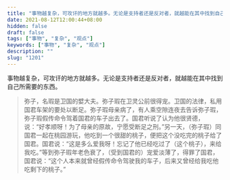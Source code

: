 ```yaml
---
title: "事物越复杂，可攻讦的地方就越多。无论是支持者还是反对者，就越能在其中找到自己所需要的东西。"
date: 2021-08-12T12:00:44+08:00
hidden: false
draft: false
tags: ["事物", "复杂", "观点"]
keywords: ["事物", "复杂", "观点"]
description: ""
slug: "1201"
---
```


事物越复杂，可攻讦的地方就越多。无论是支持者还是反对者，就越能在其中找到自己所需要的东西。

> 弥子，名瑕是卫国的嬖大夫。弥子瑕在卫灵公前很得宠。卫国的法律，私用国君车架的要处以断足。弥子瑕母亲病了，有人乘空隙连夜去告诉弥子瑕，弥子瑕假传命令驾着国君的车子出去了。国君听说了认为他很贤德，说：“好孝顺呀！为了母亲的原故，宁愿受断足之刑。”另一天，（弥子瑕）同国君一起在桃园游玩，他吃到一个很甜的桃子，便把这个没吃完的桃子给了国君。国君说：“这是多么爱我呀！忘记了他已经吃过了（这个桃子），来给我吃。”等到弥子瑕年老色衰了，（受到国君的）宠爱淡薄了，得罪了国君，国君说：“这个人本来就曾经假传命令驾驶我的车子，后来又曾经给我吃他吃剩下的桃子。”